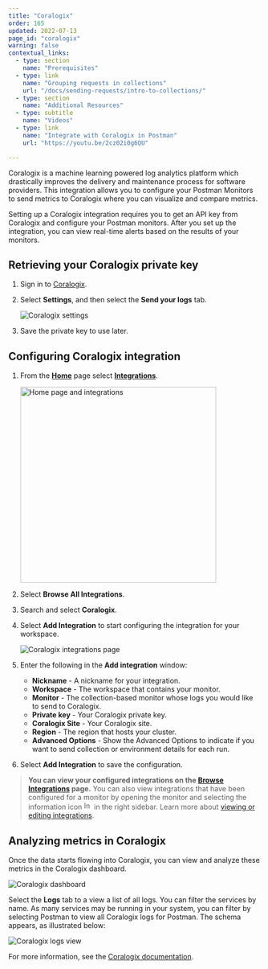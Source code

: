 ```yaml
---
title: "Coralogix"
order: 165
updated: 2022-07-13
page_id: "coralogix"
warning: false
contextual_links:
  - type: section
    name: "Prerequisites"
  - type: link
    name: "Grouping requests in collections"
    url: "/docs/sending-requests/intro-to-collections/"
  - type: section
    name: "Additional Resources"
  - type: subtitle
    name: "Videos"
  - type: link
    name: "Integrate with Coralogix in Postman"
    url: "https://youtu.be/2cz02i0g6QU"

---
```


Coralogix is a machine learning powered log analytics platform which drastically improves the delivery and maintenance process for software providers. This integration allows you to configure your Postman Monitors to send metrics to Coralogix where you can visualize and compare metrics.

Setting up a Coralogix integration requires you to get an API key from Coralogix and configure your Postman monitors. After you set up the integration, you can view real-time alerts based on the results of your monitors.

## Retrieving your Coralogix private key

1. Sign in to [Coralogix](https://dashboard.coralogix.com/#/login).

1. Select **Settings**, and then select the **Send your logs** tab.

    ![Coralogix settings](https://assets.postman.com/postman-docs/Coralogix_Pvtkey1.png)

1. Save the private key to use later.

## Configuring Coralogix integration

1. From the **[Home](https://go.postman.co/home)** page select **[Integrations](https://go.postman.co/integrations)**.

    <img alt="Home page and integrations" src="https://assets.postman.com/postman-docs/v10/home-integrations-v10.jpg" width="390px">

1. Select **Browse All Integrations**.

1. Search and select **Coralogix**.

1. Select **Add Integration** to start configuring the integration for your workspace.

    ![Coralogix integrations page](https://assets.postman.com/postman-docs/coralogix-add-integration.jpg)

1. Enter the following in the **Add integration** window:

    * **Nickname** - A nickname for your integration.
    * **Workspace** - The workspace that contains your monitor.
    * **Monitor** - The collection-based monitor whose logs you would like to send to Coralogix.
    * **Private key** - Your Coralogix private key.
    * **Coralogix Site** - Your Coralogix site.
    * **Region** - The region that hosts your cluster.
    * **Advanced Options** - Show the Advanced Options to indicate if you want to send collection or environment details for each run.

1. Select **Add Integration** to save the configuration.

> **You can view your configured integrations on the [Browse Integrations](https://go.postman.co/integrations/browse) page.** You can also view integrations that have been configured for a monitor by opening the monitor and selecting the information icon <img alt="Information icon" src="https://assets.postman.com/postman-docs/icon-information-v9-5.jpg#icon" width="16px"> in the right sidebar. Learn more about [viewing or editing integrations](/docs/integrations/intro-integrations/#viewing-or-editing-integrations).

## Analyzing metrics in Coralogix

Once the data starts flowing into Coralogix, you can view and analyze these metrics in the Coralogix dashboard.

![Coralogix dashboard](https://assets.postman.com/postman-docs/coralogix_dashboard1.png)

Select the **Logs** tab to a view a list of all logs. You can filter the services by name. As many services may be running in your system, you can filter by selecting Postman to view all Coralogix logs for Postman. The schema appears, as illustrated below:

![Coralogix logs view](https://assets.postman.com/postman-docs/coralogix_schema1.png)

For more information, see the [Coralogix documentation](https://coralogix.com/docs/logs-screen/).
